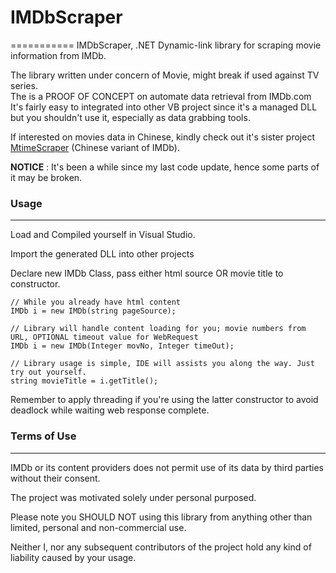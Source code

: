 # IMDbScraper
===========
IMDbScraper, .NET Dynamic-link library for scraping movie information from IMDb.

The library written under concern of Movie, might break if used against TV series.  
The is a PROOF OF CONCEPT on automate data retrieval from IMDb.com  
It's fairly easy to integrated into other VB project since it's a managed DLL but you shouldn't use it, especially as data grabbing tools.

If interested on movies data in Chinese, kindly check out it's sister project [MtimeScraper](https://github.com/hebeguess/MtimeScraper) (Chinese variant of IMDb).

**NOTICE** : It's been a while since my last code update, hence some parts of it may be broken.

### Usage
-----
Load and Compiled yourself in Visual Studio.

Import the generated DLL into other projects

Declare new IMDb Class, pass either html source OR movie title to constructor.

    // While you already have html content
    IMDb i = new IMDb(string pageSource);

    // Library will handle content loading for you; movie numbers from URL, OPTIONAL timeout value for WebRequest
    IMDb i = new IMDb(Integer movNo, Integer timeOut);

    // Library usage is simple, IDE will assists you along the way. Just try out yourself.
    string movieTitle = i.getTitle();

Remember to apply threading if you're using the latter constructor to avoid deadlock while waiting web response complete.


### Terms of Use
------------

IMDb or its content providers does not permit use of its data by third parties without their consent.

The project was motivated solely under personal purposed.

Please note you SHOULD NOT using this library from anything other than limited, personal and non-commercial use.

Neither I, nor any subsequent contributors of the project hold any kind of liability caused by your usage.
